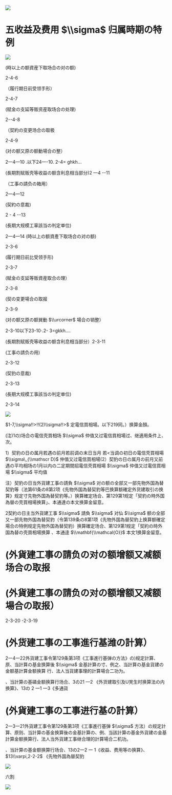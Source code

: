 ![](https://www.nta.go.jp/tmp/35a6fe88-58af-471c-8c94-260b24b6334b/images/32a69dffb7c3167860788b8d0b6a9410f17091bdf7e73e846b5d72644bfdc14d.jpg)

# 五收益及费用 $\\sigma$ 归属時期の特例

![](https://www.nta.go.jp/tmp/35a6fe88-58af-471c-8c94-260b24b6334b/images/5a1e6b5ce3215033a10cdafec8ea2c523a14c2cdaf9a2382f6235405b7e69993.jpg)

(時以上の额資産下取场合の对の额)

2-4-6

（履行期日前受领手形）

2-4-7

(赋金の支延等贩资産取场合の处理)

2--4-8

（契約の变更场合の取极

2-4-9

(对の额又原の额動場合の整）

2—4—10 .以下24—-10. 2-4= ghkh...

(長期割赋贩壳等收益の额含利息相当部分)2 —4 --11

（工事の請负の箱用）

2—4—12

(契約の意裁)

2 - 4 --13

(長期大规模工辜該当の判定单位)

2—4—14 (時以上の额資產下取场合の对の额)

2-3-6

(履行期日前比受领手形)

2-3-7

(赋金の支延等贩資産取合の理）

2-3-8

(契の变更場合の取报

2-3-9

(对の额又原の额巽動 $\\urcorner$ 場合の销整）

2-3-10以下23-10·.2- 3=gkkh....

(長期割赋贩壳等收益の额含利息相当部分）2-3-11

(工事の請负の用)

2-3-12

(契豹の意裁)

2-3-13

(長期大规模工事該当の判定单位)

2-3-14

![](https://www.nta.go.jp/tmp/35a6fe88-58af-471c-8c94-260b24b6334b/images/0fed4e35f333cd11972adae585d976ccb446c1e361d6b1a16209fc98c5b35d75.jpg)

$1-7,\\sigma!!>!!(2)\\sigma!!>$ 定電信買相場。以下219同。）换算金顏。

(注)1の)场合の電信壳買相场 $\\sigma$ 仲值又过電信買相場过、继適用条件上、次。

1）契豹の日の属月若遇の前月若前调の末日当月 若<当调の初日の電信壳買相場 $\\sigma\_{\\mathscr D}$ 仲值又过電信買相場(2）契豹の日の属月の前月又前遇の平均相场の1月以内の二定期間招電信壳買相場 $\\sigma$ 仲值又过電信買相場 $\\sigma$ 平均值

注）契豹の日当外貨建工事の請負 $\\sigma$ 对の额の全部又一部先物外国為替契豹等（法第61条の8第2项《先物外国為替契豹等巴换算额確定外货建取引の换算》规定寸先物外国為替契豹等。）换算確定场合、第129第1规定「契豹の時外国為替の壳買相場换算」、本通達の本文换算金留意。

2契約の日主当外貨建工事 $\\sigma$ 請負 $\\sigma$ 对仙 $\\sigma$ 额の全部又一部先物外国為替契豹（令第139条の8第1项《先物外国為替契豹上换算额確定場合の特例规定先物外国為替契豹）换算確定场合、第129第1规定「契約の時外国為替の壳買相場换算 、本通逹 $\\mathbf{\\mathcal{O}}$ 本文1换算金留意。

# (外貨建工事の請负の对の额增额又减额场合の取报

# (外貨建工事の請负の对の额增额又减额場合の取报）

2-3-20 -2-3-19

# (外货建工事の工事進行基潍の計算）

2一4一22外貨建工事令第129条第3项《工事進行基弹の方法》の)规定計算、原、当計算の基金换算後 $\\sigma$ 金基計算の寸、例之、当計算の基金貨建の金额基計算金额换算 行、法人当貨建事理的計算場合二功为。

、当計算の基磷金额换算行场合、3の21 —2 《外货建取引及U凳生时换算法の内换算》、13の 2 一1 一3《多通貨

# (外貨建工事の工事进行基の計算）

2一3一21外貨建工事令第129条第3项《工事進行基弹 $\\sigma$ 方法）の规定計算、原则、当計算の基金换算後の金基計算の、例、当該計算の基金外貨建の金基計算金额换算行、法人当外貨建工事继合理的計算場合二机功。

、当計算の基金额换算行场合、13の2一2 一 1《收益、费用等の换算》、 $13\\varpi,2-2-2$ 《先物外国為替契豹

![](https://www.nta.go.jp/tmp/35a6fe88-58af-471c-8c94-260b24b6334b/images/9652a54c2b8c963bee56d3720439468d90f5d50e3139895ef9a801302a216247.jpg)

六割

![](https://www.nta.go.jp/tmp/35a6fe88-58af-471c-8c94-260b24b6334b/images/889e81db8c7674d7d302038c0db110fefd31cc2346ddba368cb2322dbdc89093.jpg)